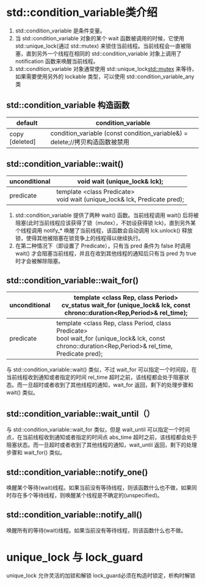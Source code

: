 # std::condition_variable类介绍

1. std::condition_variable 是条件变量。
2. 当 std::condition_variable 对象的某个 wait 函数被调用的时候，它使用 std::unique_lock(通过 std::mutex) 来锁住当前线程。当前线程会一直被阻塞，直到另外一个线程在相同的 std::condition_variable 对象上调用了 notification 函数来唤醒当前线程。
3. std::condition_variable 对象通常使用 std::unique_lock<std::mutex> 来等待，如果需要使用另外的 lockable 类型，可以使用 std::condition_variable_any 类

## std::condition_variable 构造函数

default| condition_variable|
-------|-------------------|
copy [deleted] | condition_variable (const condition_variable&) = delete;//拷贝构造函数被禁用|

## std::condition_variable::wait()

unconditional| void wait (unique_lock<mutex>& lck);|
-------|-------------------|
predicate | template \<class Predicate\> <br> void wait (unique_lock<mutex>& lck, Predicate pred);|

1.  std::condition_variable 提供了两种 wait() 函数。当前线程调用 wait() 后将被阻塞(此时当前线程应该获得了锁（mutex），不妨设获得锁 lck)，直到另外某个线程调用 notify_* 唤醒了当前线程，该函数会自动调用 lck.unlock() 释放锁，使得其他被阻塞在锁竞争上的线程得以继续执行。
2.  在第二种情况下（即设置了 Predicate），只有当 pred 条件为 false 时调用 wait() 才会阻塞当前线程，并且在收到其他线程的通知后只有当 pred 为 true 时才会被解除阻塞。

## std::condition_variable::wait_for()
unconditional| template \<class Rep, class Period\> <br> cv_status wait_for (unique_lock<mutex>& lck, const chrono::duration<Rep,Period>& rel_time);|
-------|-------------------|
predicate | template <class Rep, class Period, class Predicate> <br> bool wait_for (unique_lock<mutex>& lck, const chrono::duration<Rep,Period>& rel_time, Predicate pred);|


与 std::condition_variable::wait() 类似，不过 wait_for 可以指定一个时间段，在当前线程收到通知或者指定的时间 rel_time 超时之前，该线程都会处于阻塞状态。而一旦超时或者收到了其他线程的通知，wait_for 返回，剩下的处理步骤和 wait() 类似。

## std::condition_variable::wait_until（）

与 std::condition_variable::wait_for 类似，但是 wait_until 可以指定一个时间点，在当前线程收到通知或者指定的时间点 abs_time 超时之前，该线程都会处于阻塞状态。而一旦超时或者收到了其他线程的通知，wait_until 返回，剩下的处理步骤和 wait_for() 类似。

## std::condition_variable::notify_one()

 唤醒某个等待(wait)线程。如果当前没有等待线程，则该函数什么也不做，如果同时存在多个等待线程，则唤醒某个线程是不确定的(unspecified)。
## std::condition_variable::notify_all()

 唤醒所有的等待(wait)线程。如果当前没有等待线程，则该函数什么也不做。

# unique_lock 与  lock_guard

unique_lock 允许灵活的加锁和解锁
lock_guard必须在构造时锁定，析构时解锁